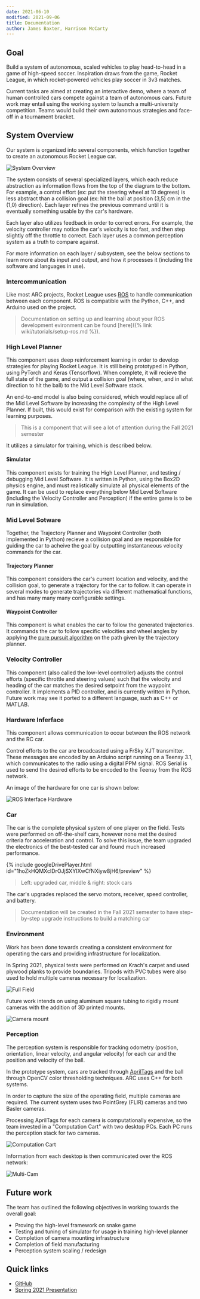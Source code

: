 ```yaml
---
date: 2021-06-10
modified: 2021-09-06
title: Documentation
author: James Baxter, Harrison McCarty
---
```


## Goal

Build a system of autonomous, scaled vehicles to play head-to-head in a game of high-speed soccer. Inspiration draws from the game, Rocket League, in which rocket-powered vehicles play soccer in 3v3 matches.

Current tasks are aimed at creating an interactive demo, where a team of human controlled cars compete against a team of autonomous cars. Future work may entail using the working system to launch a multi-university competition. Teams would build their own autonomous strategies and face-off in a tournament bracket.

## System Overview

Our system is organized into several components, which function together to create an autonomous Rocket League car.

![System Overview](assets/images/system-overview.png)

The system consists of several specialized layers, which each reduce abstraction as information flows from the top of the diagram to the bottom. For example, a control effort (ex: put the steering wheel at 10 degrees) is less abstract than a collision goal (ex: hit the ball at position (3,5) cm in the (1,0) direction). Each layer refines the previous command until it is eventually something usable by the car's hardware.

Each layer also utilizes feedback in order to correct errors. For example, the velocity controller may notice the car's velocity is too fast, and then step slightly off the throttle to correct. Each layer uses a common perception system as a truth to compare against.

For more information on each layer / subsystem, see the below sections to learn more about its input and output, and how it processes it (including the software and languages in use).

### Intercommunication

Like most ARC projects, Rocket League uses [ROS](https://www.ros.org/about-ros/) to handle communication between each component. ROS is compatible with the Python, C++, and Arduino used on the project.

> Documentation on setting up and learning about your ROS development evironment can be found [here]({% link wiki/tutorials/setup-ros.md %}).

<!--
This is way too high level for an overview, but it should eventually go on a different page

The following was created Spring '21 to detail our ROS network:
![ROS Network](assets/images/ros-network.png) -->

### High Level Planner

This component uses deep reinforcement learning in order to develop strategies for playing Rocket League. It is still being prototyped in Python, using PyTorch and Keras (Tensorflow). When complete, it will recieve the full state of the game, and output a collision goal (where, when, and in what direction to hit the ball) to the Mid Level Software stack.

An end-to-end model is also being considered, which would replace all of the Mid Level Software by increasing the complexity of the High Level Planner. If built, this would exist for comparison with the existing system for learning purposes.

> This is a component that will see a lot of attention during the Fall 2021 semester

It utilizes a simulator for training, which is described below.

#### Simulator

This component exists for training the High Level Planner, and testing / debugging Mid Level Software. It is written in Python, using the Box2D physics engine, and must realistically simulate all physical elements of the game. It can be used to replace everything below Mid Level Software (including the Velocity Controller and Perception) if the entire game is to be run in simulation.

### Mid Level Sotware

Together, the Trajectory Planner and Waypoint Controller (both implemented in Python) recieve a collision goal and are responsible for guiding the car to acheive the goal by outputting instantaneous velocity commands for the car.

#### Trajectory Planner

This component considers the car's current location and velocity, and the collision goal, to generate a trajectory for the car to follow. It can operate in several modes to generate trajectories via different mathematical functions, and has many many many configurable settings.

#### Waypoint Controller

This component is what enables the car to follow the generated trajectories. It commands the car to follow specific velocities and wheel angles by applying the [pure pursuit algorithm](https://www.mathworks.com/help/robotics/ug/pure-pursuit-controller.html#:~:text=Pure%20pursuit%20is%20a%20path,in%20front%20of%20the%20robot.&text=You%20can%20think%20of%20this,point%20in%20front%20of%20it.) on the path given by the trajectory planner.

### Velocity Controller

This component (also called the low-level controller) adjusts the control efforts (specific throttle and steering values) such that the velocity and heading of the car matches the desired setpoint from the waypoint controller. It implements a PID controller, and is currently written in Python. Future work may see it ported to a different language, such as C++ or MATLAB.

### Hardware Inferface

This component allows communication to occur between the ROS network and the RC car.

Control efforts to the car are broadcasted using a FrSky XJT transmitter. These messages are encoded by an Arduino script running on a Teensy 3.1, which communicates to the radio using a digital PPM signal. ROS Serial is used to send the desired efforts to be encoded to the Teensy from the ROS network.

An image of the hardware for one car is shown below:

![ROS Interface Hardware](assets/images/ros-interface.jpg)

### Car

The car is the complete physical system of one player on the field. Tests were performed on off-the-shelf cars, however none met the desired criteria for acceleration and control. To solve this issue, the team upgraded the electronics of the best-tested car and found much increased performance.

{% include googleDrivePlayer.html id="1hoZkHQMXcIDrOJjSXYIXwCfNXiyw8jH6/preview" %}

> Left: upgraded car, middle & right: stock cars

The car's upgrades replaced the servo motors, receiver, speed controller, and battery.

> Documentation will be created in the Fall 2021 semester to have step-by-step upgrade instructions to build a matching car

<!--
TODO: include more info on car's specific upgrades
TODO: include picture of car's upgrades
-->

### Environment

Work has been done towards creating a consistent environment for operating the cars and providing infrastructure for localization.

In Spring 2021, physical tests were performed on Krach's carpet and used plywood planks to provide boundaries. Tripods with PVC tubes were also used to hold multiple cameras necessary for localization.

![Full Field](assets/images/full-field.png)

Future work intends on using aluminum square tubing to rigidly mount cameras with the addition of 3D printed mounts.

![Camera mount](assets/images/camera-mounting.png)

### Perception

The perception system is responsible for tracking odometry (position, orientation, linear velocity, and angular velocity) for each car and the position and velocity of the ball.

In the prototype system, cars are tracked through [AprilTags](https://april.eecs.umich.edu/software/apriltag#:~:text=AprilTag%20is%20a%20visual%20fiducial,tags%20relative%20to%20the%20camera.) and the ball through OpenCV color thresholding techniques. ARC uses C++ for both systems.

In order to capture the size of the operating field, multiple cameras are required. The current system uses two PointGrey (FLIR) cameras and two Basler cameras.

Processing AprilTags for each camera is computationally expensive, so the team invested in a "Computation Cart" with two desktop PCs. Each PC runs the perception stack for two cameras.

![Computation Cart](assets/images/computation-cart.jpg)

Information from each desktop is then communicated over the ROS network:

![Multi-Cam](assets/images/multiple-cameras.png)

## Future work

The team has outlined the following objectives in working towards the overall goal:

- Proving the high-level framework on snake game
- Testing and tuning of simulator for usage in training high-level planner
- Completion of camera mounting infrastructure
- Completion of field manufacturing
- Perception system scaling / redesign

## Quick links

- [GitHub](https://github.com/purdue-arc/rocket_league)
- [Spring 2021 Presentation](https://drive.google.com/file/d/1zw7jYFSYIVamnQTyYaT1TCJGP7sZOg1J/view?usp=sharing)
